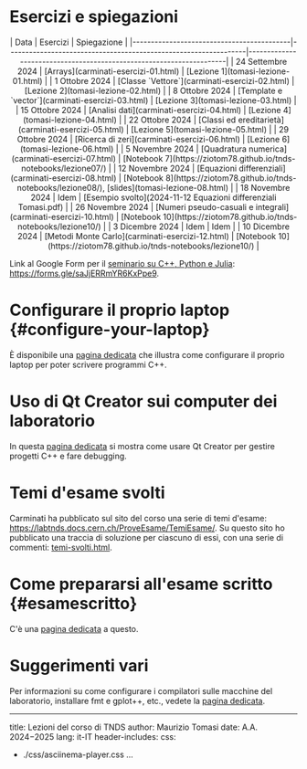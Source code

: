 # Esercizi e spiegazioni

<center>
| Data                                      | Esercizi                                                        | Spiegazione                                                         |
|-------------------------------------------|-----------------------------------------------------------------|---------------------------------------------------------------------|
| 24 Settembre 2024                         | [Arrays](carminati-esercizi-01.html)                            | [Lezione 1](tomasi-lezione-01.html)                                 |
| 1 Ottobre 2024                            | [Classe `Vettore`](carminati-esercizi-02.html)                  | [Lezione 2](tomasi-lezione-02.html)                                 |
| 8 Ottobre 2024                            | [Template e `vector`](carminati-esercizi-03.html)               | [Lezione 3](tomasi-lezione-03.html)                                 |
| 15 Ottobre 2024                           | [Analisi dati](carminati-esercizi-04.html)                      | [Lezione 4](tomasi-lezione-04.html)                                 |
| 22 Ottobre 2024                           | [Classi ed ereditarietà](carminati-esercizi-05.html)            | [Lezione 5](tomasi-lezione-05.html)                                 |
| 29 Ottobre 2024                           | [Ricerca di zeri](carminati-esercizi-06.html)                   | [Lezione 6](tomasi-lezione-06.html)                                 |
| 5 Novembre 2024                           | [Quadratura numerica](carminati-esercizi-07.html)               | [Notebook 7](https://ziotom78.github.io/tnds-notebooks/lezione07/)  |
| 12 Novembre 2024                          | [Equazioni differenziali](carminati-esercizi-08.html)           | [Notebook 8](https://ziotom78.github.io/tnds-notebooks/lezione08/), [slides](tomasi-lezione-08.html) |
| 18 Novembre 2024                          | Idem                                                            | [Esempio svolto](2024-11-12 Equazioni differenziali Tomasi.pdf)     |
| 26 Novembre 2024                          | [Numeri pseudo-casuali e integrali](carminati-esercizi-10.html) | [Notebook 10](https://ziotom78.github.io/tnds-notebooks/lezione10/) |
| 3 Dicembre 2024                           | Idem                                                            | Idem                                                                |
| 10 Dicembre 2024                          | [Metodi Monte Carlo](carminati-esercizi-12.html)                | [Notebook 10](https://ziotom78.github.io/tnds-notebooks/lezione10/) |
<!--
-->
</center>

Link al Google Form per il [seminario su C++, Python e Julia](tomasi-lezione-08.html#/seminario-su-c-python-e-julia): <https://forms.gle/saJjERRmYR6KxPpe9>.
<!--
[Slides](tomasi-c++-python-julia.html).
-->


# Configurare il proprio laptop {#configure-your-laptop}

È disponibile una [pagina dedicata](configure-your-laptop.html) che illustra come configurare il proprio laptop per poter scrivere programmi C++.


# Uso di Qt Creator sui computer dei laboratorio

In questa [pagina dedicata](qt-creator.html) si mostra come usare Qt Creator per gestire progetti C++ e fare debugging.


# Temi d'esame svolti

Carminati ha pubblicato sul sito del corso una serie di temi d'esame: <https://labtnds.docs.cern.ch/ProveEsame/TemiEsame/>. Su questo sito ho pubblicato una traccia di soluzione per ciascuno di essi, con una serie di commenti: [temi-svolti.html](temi-svolti.html).


# Come prepararsi all'esame scritto {#esamescritto}

C'è una [pagina dedicata](prepararsi-esame.html) a questo.

# Suggerimenti vari

Per informazioni su come configurare i compilatori sulle macchine del laboratorio, installare fmt e gplot++, etc., vedete la [pagina dedicata](miscellanea.html).

---
title: Lezioni del corso di TNDS
author: Maurizio Tomasi
date: A.A. 2024−2025
lang: it-IT
header-includes: <script src="./fmtinstall.js"></script>
css:
- ./css/asciinema-player.css
...

